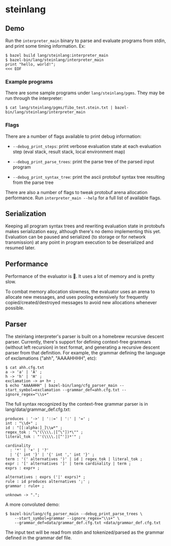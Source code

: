 # steinlang

## Demo

Run the `interpreter_main` binary to parse and evaluate programs from stdin, and print some timing information.
Ex:
```
$ bazel build lang/steinlang:interpreter_main
$ bazel-bin/lang/steinlang/interpreter_main
print "hello, world!";
<<< EOF
```

### Example programs

There are some sample programs under `lang/steinlang/pgms`. They may be run through the interpreter:
```
$ cat lang/steinlang/pgms/fibo_test.stein.txt | bazel-bin/lang/steinlang/interpreter_main
```

### Flags

There are a number of flags available to print debug information:

*  `--debug_print_steps`: print verbose evaluation state at each evaluation step (eval stack, result stack, local environment map)

*  `--debug_print_parse_trees`: print the parse tree of the parsed input program

*  `--debug_print_syntax_tree`: print the ascii protobuf syntax tree resulting from the parse tree

There are also a number of flags to tweak protobuf arena allocation performance. Run `interpreter_main --help` for a full list of available flags.

## Serialization

Keeping all program syntax trees and rewriting evaluation state in protobufs makes serialization easy, although there's no demo implementing this yet. Evaluation can be paused and serialized (to storage or for network transmission) at any point in program execution to be deserialized and resumed later.

## Performance

Performance of the evaluator is :shit:. It uses a lot of memory and is pretty slow.

To combat memory allocation slowness, the evaluator uses an arena to allocate new messages, and uses pooling extensively for frequently copied/created/destroyed messages to avoid new allocations whenever possible.

## Parser

The steinlang interpreter's parser is built on a homebrew recursive descent parser.
Currently, there's support for defining context-free grammars (without left recursion) in text format, and generating a recursive descent parser from that definition.
For example, the grammar defining the language of exclamations ("ahh", "AAAAHHHH", etc):
```
$ cat ahh.cfg.txt
a -> 'a' | 'A' ;
h -> 'h' | 'H' ;
exclamation -> a+ h+ ;
$ echo "AAAAHHH" | bazel-bin/lang/cfg_parser_main --start_symbol=exclamation --grammar_def=ahh.cfg.txt --ignore_regex="\\s+"
```

The full syntax recognized by the context-free grammar parser is in lang/data/grammar\_def.cfg.txt:
```
produces : '->' | '::=' | ':' | '=' ;
int : "\\d+" ;
id : "[[:alpha:]_]\\w*" ;
regex_tok : "\"(\\\\.|[^\"])*\"" ;
literal_tok : "'(\\\\.|[^'])*'" ;

cardinality 
  : '*' | '+' | '?'
  | '{' int '}' | '{' int ',' int '}' ;
term : '(' alternatives ')' | id | regex_tok | literal_tok ;
expr : '[' alternatives ']' | term cardinality | term ;
exprs : expr+ ;

alternatives : exprs ('|' exprs)* ;
rule : id produces alternatives ';' ;
grammar : rule+ ;

unknown -> ".";
```

A more convoluted demo:
```
$ bazel-bin/lang/cfg_parser_main --debug_print_parse_trees \
    --start_symbol=grammar --ignore_regex="\\s+" \
    --grammar_def=data/grammar_def.cfg.txt <data/grammar_def.cfg.txt
```
The input text will be read from stdin and tokenized/parsed as the grammar defined in the grammar def file.
